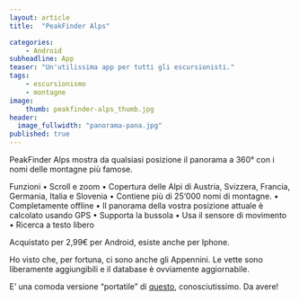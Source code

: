 ```yaml
---
layout: article
title:  "PeakFinder Alps"

categories:
    - Android
subheadline: App
teaser: "Un'utilissima app per tutti gli escursionisti."
tags:
    - escursionismo
    - montagne
image:
    thumb: peakfinder-alps_thumb.jpg
header:
  image_fullwidth: "panorama-pana.jpg"
published: true
---
```


PeakFinder Alps mostra da qualsiasi posizione il panorama a 360° con i nomi delle montagne più famose.

Funzioni
• Scroll e zoom
• Copertura delle Alpi di Austria, Svizzera, Francia, Germania, Italia e Slovenia
• Contiene più di 25‘000 nomi di montagne.
• Completamente offline
• Il panorama della vostra posizione attuale è calcolato usando GPS
• Supporta la bussola
• Usa il sensore di movimento
• Ricerca a testo libero

Acquistato per 2,99€ per Android, esiste anche per Iphone.

Ho visto che, per fortuna, ci sono anche gli Appennini. Le vette sono liberamente aggiungibili e il database è ovviamente aggiornabile.

E’ una comoda versione “portatile” di [questo](http://www.udeuschle.selfhost.pro/panoramas/makepanoramas_it.htm), conosciutissimo. Da avere!
